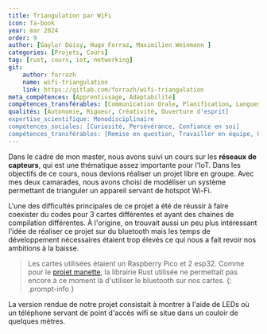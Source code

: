 ```yaml
---
title: Triangulation par WiFi
icon: fa-book 
year: mar 2024
order: 9
author: [Gaylor Doisy, Hugo Forraz, Maximilien Weinmann ]
categories: [Projets, Cours]
tag: [rust, cours, iot, networking]
git: 
    author: forrazh
    name: wifi-triangulation
    link: https://gitlab.com/forrazh/wifi-triangulation
meta_compétences: [Apprentissage, Adaptabilité] 
compétences_transférables: [Communication Orale, Planification, Langues, Informatique]
qualités: [Autonomie, Rigueur, Créativité, Ouverture d'esprit]
expertise_scientifique: Monodisciplinaire
compétences_sociales: [Curiosité, Persévérance, Confiance en soi]
compétences_transférables: [Remise en question, Travailler en équipe, Capacité d'analyse, Capacité d'innovation, Formuler un problème, Élaborer des solutions]
---
```


Dans le cadre de mon master, nous avons suivi un cours sur les **réseaux de capteurs**, qui est une thématique assez importante pour l'IoT. Dans les objectifs de ce cours, nous devions réaliser un projet libre en groupe.
Avec mes deux camarades, nous avons choisi de modéliser un système permettant de trianguler un appareil servant de hotspot Wi-Fi.

L'une des difficultés principales de ce projet a été de réussir à faire coexister du codes pour 3 cartes différentes et ayant des chaines de compilation différentes. À l'origine, on trouvait aussi un peu plus intéressant l'idée de réaliser ce projet sur du bluetooth mais les temps de développement nécessaires étaient trop élevés ce qui nous a fait revoir nos ambitions à la baisse.

> Les cartes utilisées étaient un Raspberry Pico et 2 esp32. Comme pour le [projet manette](https://forrazh.github.io/compedoc/controller/), la librairie Rust utilisée ne permettait pas encore à ce moment là d'utiliser le bluetooth sur nos cartes. 
{: .prompt-info }

La version rendue de notre projet consistait à montrer à l'aide de LEDs où un téléphone servant de point d'accès wifi se situe dans un couloir de quelques mètres.
